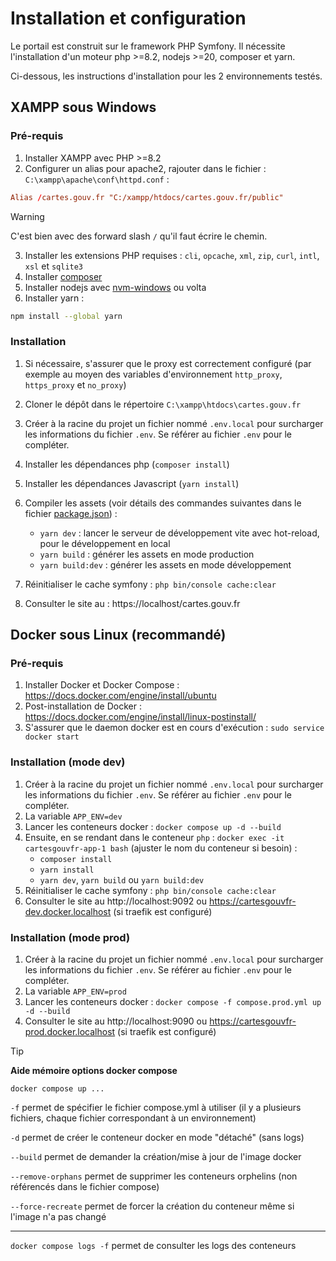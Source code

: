 # Installation et configuration

Le portail est construit sur le framework PHP Symfony. Il nécessite l'installation d'un moteur php >=8.2, nodejs >=20, composer et yarn.

Ci-dessous, les instructions d'installation pour les 2 environnements testés.

## XAMPP sous Windows

### Pré-requis

1. Installer XAMPP avec PHP >=8.2
2. Configurer un alias pour apache2, rajouter dans le fichier : `C:\xampp\apache\conf\httpd.conf` :

```conf
Alias /cartes.gouv.fr "C:/xampp/htdocs/cartes.gouv.fr/public"
```

> [!WARNING]
> C'est bien avec des forward slash `/` qu'il faut écrire le chemin.

3. Installer les extensions PHP requises : `cli`, `opcache`, `xml`, `zip`, `curl`, `intl`, `xsl` et `sqlite3`
4. Installer [composer](https://getcomposer.org)
5. Installer nodejs avec [nvm-windows](https://github.com/coreybutler/nvm-windows) ou volta
6. Installer yarn :

```bash
npm install --global yarn
```

### Installation

1. Si nécessaire, s'assurer que le proxy est correctement configuré (par exemple au moyen des variables d'environnement `http_proxy`, `https_proxy` et `no_proxy`)

2. Cloner le dépôt dans le répertoire `C:\xampp\htdocs\cartes.gouv.fr`

3. Créer à la racine du projet un fichier nommé `.env.local` pour surcharger les informations du fichier `.env`. Se référer au fichier `.env` pour le compléter.

4. Installer les dépendances php (`composer install`)

5. Installer les dépendances Javascript (`yarn install`)

6. Compiler les assets (voir détails des commandes suivantes dans le fichier [package.json](./../../package.json)) :

    - `yarn dev` : lancer le serveur de développement vite avec hot-reload, pour le développement en local
    - `yarn build` : générer les assets en mode production
    - `yarn build:dev` : générer les assets en mode développement

7. Réinitialiser le cache symfony : `php bin/console cache:clear`

8. Consulter le site au : https://localhost/cartes.gouv.fr

## Docker sous Linux (recommandé)

### Pré-requis

1. Installer Docker et Docker Compose : https://docs.docker.com/engine/install/ubuntu
2. Post-installation de Docker : https://docs.docker.com/engine/install/linux-postinstall/
3. S'assurer que le daemon docker est en cours d'exécution : `sudo service docker start`

### Installation (mode dev)

1. Créer à la racine du projet un fichier nommé `.env.local` pour surcharger les informations du fichier `.env`. Se référer au fichier `.env` pour le compléter.
2. La variable `APP_ENV=dev`
3. Lancer les conteneurs docker : `docker compose up -d --build`
4. Ensuite, en se rendant dans le conteneur `php` : `docker exec -it cartesgouvfr-app-1 bash` (ajuster le nom du conteneur si besoin) :
    - `composer install`
    - `yarn install`
    - `yarn dev`, `yarn build` ou `yarn build:dev`
5. Réinitialiser le cache symfony : `php bin/console cache:clear`
6. Consulter le site au http://localhost:9092 ou https://cartesgouvfr-dev.docker.localhost (si traefik est configuré)

### Installation (mode prod)

1. Créer à la racine du projet un fichier nommé `.env.local` pour surcharger les informations du fichier `.env`. Se référer au fichier `.env` pour le compléter.
2. La variable `APP_ENV=prod`
3. Lancer les conteneurs docker : `docker compose -f compose.prod.yml up -d --build`
4. Consulter le site au http://localhost:9090 ou https://cartesgouvfr-prod.docker.localhost (si traefik est configuré)

> [!TIP]
>
> **Aide mémoire options docker compose**
> 
> `docker compose up ...`
>
> `-f` permet de spécifier le fichier compose.yml à utiliser (il y a plusieurs fichiers, chaque fichier correspondant à un environnement)
>
> `-d` permet de créer le conteneur docker en mode "détaché" (sans logs)
>
> `--build` permet de demander la création/mise à jour de l'image docker
>
> `--remove-orphans` permet de supprimer les conteneurs orphelins (non référencés dans le fichier compose)
>
> `--force-recreate` permet de forcer la création du conteneur même si l'image n'a pas changé
>
> ---
>
> `docker compose logs -f` permet de consulter les logs des conteneurs
